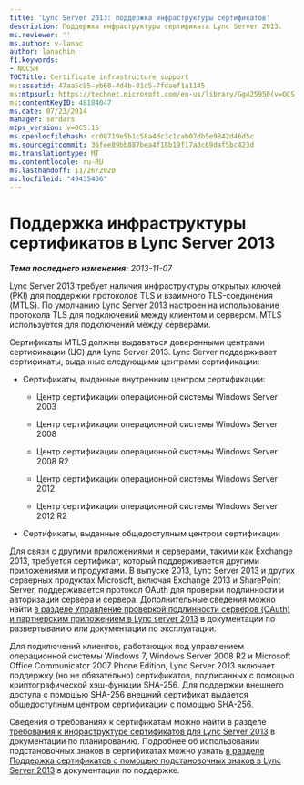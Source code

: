 ```yaml
---
title: 'Lync Server 2013: поддержка инфраструктуры сертификатов'
description: Поддержка инфраструктуры сертификата Lync Server 2013.
ms.reviewer: ''
ms.author: v-lanac
author: lanachin
f1.keywords:
- NOCSH
TOCTitle: Certificate infrastructure support
ms:assetid: 47aa5c95-eb60-4d4b-81d5-7fdaef1a1145
ms:mtpsurl: https://technet.microsoft.com/en-us/library/Gg425950(v=OCS.15)
ms:contentKeyID: 48184047
ms.date: 07/23/2014
manager: serdars
mtps_version: v=OCS.15
ms.openlocfilehash: cc08719e5b1c58a4dc3c1cab07db5e9842d46d5c
ms.sourcegitcommit: 36fee89bb887bea4f18b19f17a8c69daf5bc423d
ms.translationtype: MT
ms.contentlocale: ru-RU
ms.lasthandoff: 11/26/2020
ms.locfileid: "49435406"
---
```

# <a name="certificate-infrastructure-support-in-lync-server-2013"></a>Поддержка инфраструктуры сертификатов в Lync Server 2013

<div data-xmlns="http://www.w3.org/1999/xhtml">

<div class="topic" data-xmlns="http://www.w3.org/1999/xhtml" data-msxsl="urn:schemas-microsoft-com:xslt" data-cs="https://msdn.microsoft.com/">

<div data-asp="https://msdn2.microsoft.com/asp">



</div>

<div id="mainSection">

<div id="mainBody">

<span> </span>

_**Тема последнего изменения:** 2013-11-07_

Lync Server 2013 требует наличия инфраструктуры открытых ключей (PKI) для поддержки протоколов TLS и взаимного TLS-соединения (MTLS). По умолчанию Lync Server 2013 настроен на использование протокола TLS для подключений между клиентом и сервером. MTLS используется для подключений между серверами.

Сертификаты MTLS должны выдаваться доверенными центрами сертификации (ЦС) для Lync Server 2013. Lync Server поддерживает сертификаты, выданные следующими центрами сертификации:

  - Сертификаты, выданные внутренним центром сертификации:
    
      - Центр сертификации операционной системы Windows Server 2003
    
      - Центр сертификации операционной системы Windows Server 2008
    
      - Центр сертификации операционной системы Windows Server 2008 R2
    
      - Центр сертификации операционной системы Windows Server 2012
    
      - Центр сертификации операционной системы Windows Server 2012 R2

  - Сертификаты, выданные общедоступным центром сертификации

Для связи с другими приложениями и серверами, такими как Exchange 2013, требуется сертификат, который поддерживается другими приложениями и продуктами. В выпуске 2013, Lync Server 2013 и других серверных продуктах Microsoft, включая Exchange 2013 и SharePoint Server, поддерживается протокол OAuth для проверки подлинности и авторизации сервера и сервера. Дополнительные сведения можно найти [в разделе Управление проверкой подлинности серверов (OAuth) и партнерским приложением в Lync server 2013](lync-server-2013-managing-server-to-server-authentication-oauth-and-partner-applications.md) в документации по развертыванию или документации по эксплуатации.

Для подключений клиентов, работающих под управлением операционной системы Windows 7, Windows Server 2008 R2 и Microsoft Office Communicator 2007 Phone Edition, Lync Server 2013 включает поддержку (но не обязательно) сертификатов, подписанных с помощью криптографической хэш-функции SHA-256. Для поддержки внешнего доступа с помощью SHA-256 внешний сертификат выдается общедоступным центром сертификации с помощью SHA-256.

Сведения о требованиях к сертификатам можно найти в разделе [требования к инфраструктуре сертификатов для Lync Server 2013](lync-server-2013-certificate-infrastructure-requirements.md) в документации по планированию. Подробнее об использовании подстановочных знаков в сертификатах можно узнать [в разделе Поддержка сертификатов с помощью подстановочных знаков в Lync Server 2013](lync-server-2013-wildcard-certificate-support.md) в документации по поддержке.

</div>

<span> </span>

</div>

</div>

</div>

